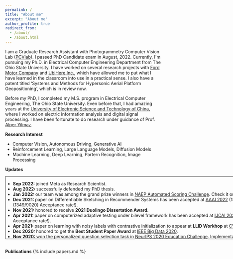 ```yaml
---
permalink: /
title: "About me"
excerpt: "About me"
author_profile: true
redirect_from: 
  - /about/
  - /about.html
---
```

I am a Graduate Research Assistant with Photogrammetry Computer Vision Lab ([PCVlab](https://u.osu.edu/pcvlab/)). I passed PhD Candidate exam in August, 2022. Currently, I'm pursuing my Ph.D. in Electrical Computer Engineering Department from The Ohio State University. I have worked on several research projects with [Ford Motor Company](https://www.ford.com/) and [UbiHere Inc.](https://ubihere.com/), which have allowed me to put what I have learned in the classroom into use in a practical sense. I also have a patent titled ‘Systems and Methods for Hypersonic Aerial Platform Geopositioning’, which is in review now.

Before my PhD, I completed my M.S. program in Electrical Computer Engineering, The Ohio State University. Even before that, I had amazing years at the [University of Electronic Science and Technology of China](https://en.uestc.edu.cn/), where I worked on electric information analysis and digital signal processing. I have been fortunate to do research under guidance of Prof. [Alper Yilmaz](https://ceg.osu.edu/people/yilmaz.15).

**Research Interest**
  * Computer Vision, Autonomous Driving, Generative AI
  * Reinforcement Learning, Large Language Models, Diffusion Models
  * Machine Learning, Deep Learning, Partern Recognition, Image Processing

**Updates**
<div class="posts-wrapper">
    <div class="post" style="width:800px;height:200px;border:1px solid;overflow:auto">
        <ul class="news">
            <li><strong>Sep 2022: </strong>joined Meta as Research Scientist.
            </li>
            <li><strong>Aug 2022: </strong>successfully defended my PhD thesis.
            </li>
            <li><strong>Jan 2022: </strong>our team was among the grand prize winners in  <a href="https://github.com/NAEP-AS-Challenge/info">NAEP Automated Scoring Challenge</a>. Check it out <a href="https://github.com/NAEP-AS-Challenge/info/blob/main/results.md">here</a>.
            </li>
            <li><strong>Dec 2021: </strong>paper on Differentiable Sketching in Recommender Systems has been accepted at <a href="https://aaai.org/Conferences/AAAI-22/">AAAI 2022</a> (15% (1349/9020) Acceptance rate!).
            </li>
            <li><strong>Nov 2021: </strong> honored to receive <strong> 2021 Duolingo Dissertation Award</strong>.
            </li>
            <li><strong>Apr 2021: </strong>paper on computerized adaptive testing under bilevel framework has been accepted at <a href="https://ijcai-21.org/">IJCAI 2021</a> (13.9% Acceptance rate!).
            </li>
            <li><strong>Apr 2021: </strong>paper on learning with noisy labels with contrastive initialization to appear at <strong>LLID Workhop</strong> at <a href="https://l2id.github.io/index.html">CVPR 2021</a>.
            </li>
            <li><strong>Dec 2020: </strong>honored to get the <strong>Best Student Paper Award</strong> at <a href="https://bigdataieee.org/BigData2020/">IEEE Big Data 2020</a>.
            </li>
            <li><strong>Nov 2020: </strong>won the personalized question selection task in  <a href="https://competitions.codalab.org/competitions/25449">NeurIPS 2020 Education Challenge</a>. Implementation is publicly <a href="https://github.com/arghosh/NeurIPSEducation2020">available</a>.
            </li>
            <li><strong>Nov 2020: </strong>paper on robust sample reweighting strategy without gold samples to appear at <a href="http://wacv2021.thecvf.com/home">WACV 2021</a>. Paper/codes will be released soon.
            </li>
            <li><strong>Nov 2020: </strong>paper on optimal career trajectory modeling to appear at <a href="https://bigdataieee.org/BigData2020/">IEEE Big Data 2020</a>. Paper/codes will be released soon.
            </li>
            <li><strong>Sep 2020: </strong>will be serving as Program committee member for <a href="https://aaai.org/Conferences/AAAI-21/">AAAI 2021</a> and <a href="http://wacv2021.thecvf.com/home">WACV 2021</a> .
            </li>
            <li><strong>Aug 2020: </strong>selected for <a href="https://www.kdd.org/kdd2020/">KDD 2020</a> Student Award!
            </li>
            <li><strong>May 2020: </strong>paper on knowledge tracing to appear at <a href="https://www.kdd.org/kdd2020/">KDD 2020</a>. Paper/codes/data will be released soon.
            </li>
            <li><strong>Mar 2020: </strong>selected for <a href="https://www.siam.org/conferences/cm/lodging-and-support/travel-support/sdm20-travel-support">SIAM SDM Student Travel Award</a>.
            </li>
            <li><strong>Dec 2019: </strong>paper on <a href="https://arxiv.org/pdf/2004.00100">optimal bidding strategy</a> to appear at SIAM SDM 2020.
            </li>
            <!-- <li><strong>Jun 2019: </strong>paper on <a href="https://arxiv.org/pdf/2001.06587">bid landscape forecasting</a> to appear at ECML-PKDD 2019.
            </li> -->
            <li><strong>May 2019: </strong>paper on <a href="https://pdfs.semanticscholar.org/cdbe/99c87f0e94e363acba70b015360ec7d63521.pdf">point processes</a> to appear at ICML Time series workshop 2019.
            </li>
            <li><strong>May 2019: </strong> will be joining Adobe Research, San Jose for internship (again).
            </li>
            <li><strong>Sep 2018: </strong> had a great summer at Adobe Research, San Jose.
            </li>
            <li><strong>Aug 2017: </strong> last day at Microsoft!
            </li>
            <li><strong>Jul 2017: </strong> will be joining UMass Amherst for PhD in Computer Science.
            </li>
            <li><strong>Feb 2017: </strong>paper on <a href="http://www.aaai.org/ocs/index.php/AAAI/AAAI17/paper/download/14759/14355">robust loss functions for deep networks</a> to appear at AAAI 2017.
            </li>
            <!-- <li><strong>Jan 2017: </strong>paper on <a href="https://arxiv.org/pdf/1605.06296.pdf">robustness of decision trees</a> to appear at PAKDD 2017.
            </li> -->
        </ul>
    </div>
</div>
<br/>

**Publications**
{% include papers.md %}
